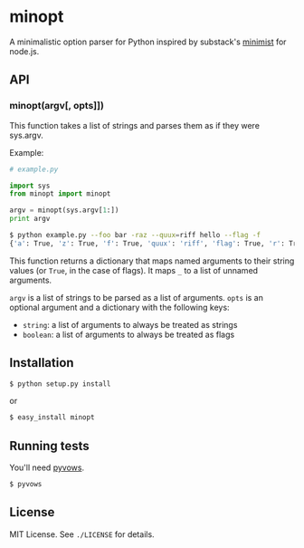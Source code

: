 
# minopt
A minimalistic option parser for Python inspired by substack's [minimist](http://github.com/substack/minimist) for node.js.

## API
### minopt(argv[, opts]])
This function takes a list of strings and parses them as if they were sys.argv.

Example:
```python
# example.py

import sys
from minopt import minopt

argv = minopt(sys.argv[1:])
print argv
```
```sh
$ python example.py --foo bar -raz --quux=riff hello --flag -f
{'a': True, 'z': True, 'f': True, 'quux': 'riff', 'flag': True, 'r': True, 'foo': 'bar', '_': ['hello']}
```

This function returns a dictionary that maps named arguments to their string values (or `True`, in the case of flags). It maps `_` to a list of unnamed arguments.

`argv` is a list of strings to be parsed as a list of arguments. `opts` is an optional argument and a dictionary with the following keys:
- `string`: a list of arguments to always be treated as strings
- `boolean`: a list of arguments to always be treated as flags

## Installation
```sh
$ python setup.py install
```

or

```sh
$ easy_install minopt
```

## Running tests
You'll need [pyvows](http://pyvows.org).
```sh
$ pyvows
```

## License
MIT License. See `./LICENSE` for details.
